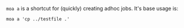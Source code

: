 `moa a` is a shortcut for (quickly) creating adhoc jobs. It's base usage is:


    moa a 'cp ../testfile .'


